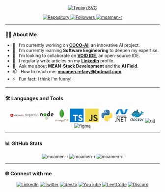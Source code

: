 <div align="center">
  <a href="https://git.io/typing-svg"><img src="https://readme-typing-svg.demolab.com?font=Fira+Code&weight=700&size=35&pause=1000&color=0E75B6&center=true&vCenter=true&width=550&lines=Hi+%F0%9F%91%8B%2C+I'm+Mo'men+Refaey;A+Passionate+Full-Stack+Developer;Always+Learning+and+Building" alt="Typing SVG" /></a>
</div>

<p align="center">
  <a href="https://github.com/Moamen-R?tab=repositories" target="_blank">
    <img alt="Repository" src="https://img.shields.io/github/repo-size/Moamen-R/COCO-AI?style=for-the-badge&logo=github&color=0E75B6&logoColor=white&label=Repo%20Size"/>
  </a>
  <a href="https://github.com/Moamen-R?tab=followers" target="_blank">
    <img alt="Followers" src="https://img.shields.io/github/followers/Moamen-R?style=for-the-badge&logo=github&color=0E75B6&logoColor=white&label=Followers"/>
  </a>
  <a href="https://komarev.com/ghpvc/?username=moamen-r">
    <img src="https://komarev.com/ghpvc/?username=moamen-r&label=Profile%20views&color=0e75b6&style=for-the-badge" alt="moamen-r" />
  </a>
</p>

---

### 👨‍💻 About Me

- 🔭 &nbsp; I’m currently working on **[COCO-AI](https://github.com/Moamen-R/COCO-AI )**, an innovative AI project.
- 🌱 &nbsp; I’m currently learning **Software Engineering** to deepen my expertise.
- 👯 &nbsp; I’m looking to collaborate on **[VOID IDE](https://github.com/voideditor/void#readme )**, an open-source IDE.
- 📝 &nbsp; I regularly write articles on my **[LinkedIn](https://www.linkedin.com/in/mo-men-refaey-545617374 )** profile.
- 💬 &nbsp; Ask me about **MEAN-Stack Development** and the **AI Field**.
- 📫 &nbsp; How to reach me: **moamen.refaey@hotmail.com**
- ⚡ &nbsp; Fun fact: I think I'm funny!

---

### 🛠️ Languages and Tools

<p align="center">
  <a href="https://angular.io" target="_blank" rel="noreferrer"><img src="https://raw.githubusercontent.com/devicons/devicon/master/icons/angularjs/angularjs-original-wordmark.svg" alt="angularjs" width="45" height="45"/></a>
  <a href="https://expressjs.com" target="_blank" rel="noreferrer"><img src="https://raw.githubusercontent.com/devicons/devicon/master/icons/express/express-original-wordmark.svg" alt="express" width="45" height="45"/></a>
  <a href="https://nodejs.org" target="_blank" rel="noreferrer"><img src="https://raw.githubusercontent.com/devicons/devicon/master/icons/nodejs/nodejs-original-wordmark.svg" alt="nodejs" width="45" height="45"/></a>
  <a href="https://www.mongodb.com/" target="_blank" rel="noreferrer"><img src="https://raw.githubusercontent.com/devicons/devicon/master/icons/mongodb/mongodb-original-wordmark.svg" alt="mongodb" width="45" height="45"/></a>
  <a href="https://www.typescriptlang.org/" target="_blank" rel="noreferrer"><img src="https://raw.githubusercontent.com/devicons/devicon/master/icons/typescript/typescript-original.svg" alt="typescript" width="45" height="45"/></a>
  <a href="https://developer.mozilla.org/en-US/docs/Web/JavaScript" target="_blank" rel="noreferrer"><img src="https://raw.githubusercontent.com/devicons/devicon/master/icons/javascript/javascript-original.svg" alt="javascript" width="45" height="45"/></a>
  <a href="https://www.python.org" target="_blank" rel="noreferrer"><img src="https://raw.githubusercontent.com/devicons/devicon/master/icons/python/python-original.svg" alt="python" width="45" height="45"/></a>
  <a href="https://dotnet.microsoft.com/" target="_blank" rel="noreferrer"><img src="https://raw.githubusercontent.com/devicons/devicon/master/icons/dot-net/dot-net-original-wordmark.svg" alt="dotnet" width="45" height="45"/></a>
  <a href="https://www.docker.com/" target="_blank" rel="noreferrer"><img src="https://raw.githubusercontent.com/devicons/devicon/master/icons/docker/docker-original-wordmark.svg" alt="docker" width="45" height="45"/></a>
  <a href="https://git-scm.com/" target="_blank" rel="noreferrer"><img src="https://www.vectorlogo.zone/logos/git-scm/git-scm-icon.svg" alt="git" width="45" height="45"/></a>
  <a href="https://www.figma.com/" target="_blank" rel="noreferrer"><img src="https://www.vectorlogo.zone/logos/figma/figma-icon.svg" alt="figma" width="45" height="45"/></a>
</p>

---

### 📊 GitHub Stats

<p align="center">
  <img align="center" src="https://github-readme-stats.vercel.app/api/top-langs?username=moamen-r&show_icons=true&locale=en&layout=compact&theme=vision-friendly-dark" alt="moamen-r" />
  <img align="center" src="https://github-readme-stats.vercel.app/api?username=moamen-r&show_icons=true&locale=en&theme=vision-friendly-dark" alt="moamen-r" />
  <img align="center" src="https://github-readme-streak-stats.herokuapp.com/?user=moamen-r&theme=vision-friendly-dark" alt="moamen-r" />
</p>

---

### 🌐 Connect with me

<p align="center">
  <a href="https://linkedin.com/in/mo-men-refaey-545617374" target="_blank"><img src="https://img.shields.io/badge/LinkedIn-0077B5?style=for-the-badge&logo=linkedin&logoColor=white" alt="LinkedIn"/></a>
  <a href="https://twitter.com/moarefaey" target="_blank"><img src="https://img.shields.io/badge/Twitter-1DA1F2?style=for-the-badge&logo=twitter&logoColor=white" alt="Twitter"/></a>
  <a href="https://dev.to/moamen.refaey" target="_blank"><img src="https://img.shields.io/badge/dev.to-0A0A0A?style=for-the-badge&logo=dev.to&logoColor=white" alt="dev.to"/></a>
  <a href="https://www.youtube.com/c/moamen_refaey" target="_blank"><img src="https://img.shields.io/badge/YouTube-FF0000?style=for-the-badge&logo=youtube&logoColor=white" alt="YouTube"/></a>
  <a href="https://www.leetcode.com/moarefaey" target="_blank"><img src="https://img.shields.io/badge/LeetCode-FFA116?style=for-the-badge&logo=leetcode&logoColor=black" alt="LeetCode"/></a>
  <a href="https://discord.gg/3xcD79Bn" target="_blank"><img src="https://img.shields.io/badge/Discord-7289DA?style=for-the-badge&logo=discord&logoColor=white" alt="Discord"/></a>
</p>
